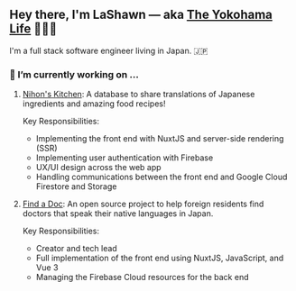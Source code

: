## Hey there, I'm LaShawn — aka [The Yokohama Life](https://theyokohamalife.com) 🙋🏾‍♀️

I'm a full stack software engineer living in Japan. 🇯🇵

### 🔭 I’m currently working on ...
1. [Nihon's Kitchen](https://github.com/nihonskitchen/frontend): A database to share translations of Japanese ingredients and amazing food recipes!  

    Key Responsibilities:  
    * Implementing the front end with NuxtJS and server-side rendering (SSR)
    * Implementing user authentication with Firebase
    * UX/UI design across the web app
    * Handling communications between the front end and Google Cloud Firestore and Storage

2. [Find a Doc](https://github.com/Our-Japan-Life/findadoc): An open source project to help foreign residents find doctors that speak their native languages in Japan.  

    Key Responsibilities: 
    * Creator and tech lead
    * Full implementation of the front end using NuxtJS, JavaScript, and Vue 3
    * Managing the Firebase Cloud resources for the back end

<!--
**theyokohamalife/theyokohamalife** is a ✨ _special_ ✨ repository because its `README.md` (this file) appears on your GitHub profile.

Here are some ideas to get you started:

- 
- 🌱 I’m currently learning ...
- 👯 I’m looking to collaborate on ...
- 🤔 I’m looking for help with ...
- 💬 Ask me about ...
- 📫 How to reach me: ...
- 😄 Pronouns: ...
- ⚡ Fun fact: ...
-->
